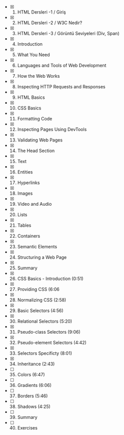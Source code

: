 - [x] 1. HTML Dersleri -1 / Giriş
- [x] 2. HTML Dersleri -2 / W3C Nedir?
- [x] 3. HTML Dersleri -3 / Görüntü Seviyeleri (Div, Span)
- [x] 4. Introduction
- [x] 5. What You Need 
- [x] 6. Languages and Tools of Web Development 
- [x] 7. How the Web Works
- [x] 8. Inspecting HTTP Requests and Responses 
- [x] 9. HTML Basics
- [x] 10. CSS Basics
- [x] 11. Formatting Code
- [x] 12. Inspecting Pages Using DevTools
- [x] 13. Validating Web Pages
- [x] 14. The Head Section
- [x] 15. Text
- [x] 16. Entities
- [x] 17. Hyperlinks
- [x] 18. Images
- [x] 19. Video and Audio
- [x] 20. Lists
- [x] 21. Tables
- [x] 22. Containers
- [x] 23. Semantic Elements
- [x] 24. Structuring a Web Page
- [x] 25. Summary
- [x] 26. CSS Basics - Introduction (0:51)
- [x] 27. Providing CSS (6:06
- [x] 28. Normalizing CSS (2:58)
- [x] 29. Basic Selectors (4:56)
- [x] 30. Relational Selectors (5:20)
- [x] 31. Pseudo-class Selectors (9:06)
- [x] 32. Pseudo-element Selectors (4:42)
- [x] 33. Selectors Specificty (8:01)
- [x] 34. Inheritance (2:43)
- [ ] 35. Colors (6:47)
- [ ] 36. Gradients (6:06)
- [ ] 37. Borders (5:46)
- [ ] 38. Shadows (4:25)
- [ ] 39. Summary
- [ ] 40. Exercises
